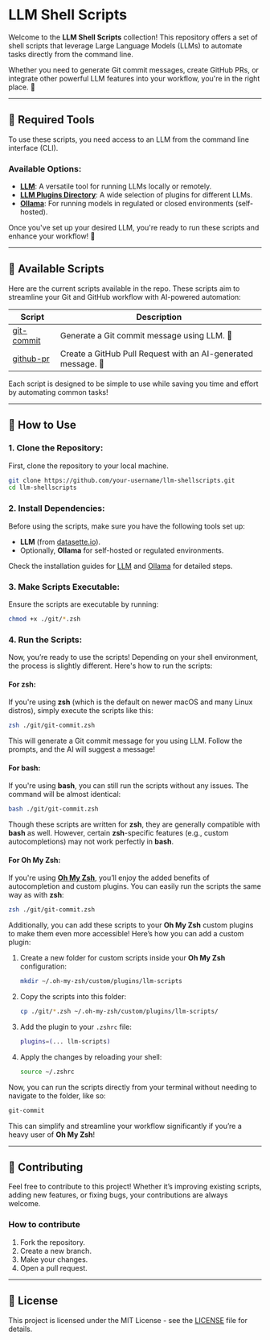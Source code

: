 # LLM Shell Scripts

Welcome to the **LLM Shell Scripts** collection! This repository offers a set of shell scripts that leverage Large Language Models (LLMs) to automate tasks directly from the command line.

Whether you need to generate Git commit messages, create GitHub PRs, or integrate other powerful LLM features into your workflow, you're in the right place. 🚀

______________________________________________________________________

## 🔧 **Required Tools**

To use these scripts, you need access to an LLM from the command line interface (CLI).

### Available Options:

- **[LLM](https://llm.datasette.io/en/stable/)**: A versatile tool for running LLMs locally or remotely.
- **[LLM Plugins Directory](https://llm.datasette.io/en/stable/plugins/directory.html)**: A wide selection of plugins for different LLMs.
- **[Ollama](https://github.com/taketwo/llm-ollama)**: For running models in regulated or closed environments (self-hosted).

Once you've set up your desired LLM, you're ready to run these scripts and enhance your workflow! 🌟

______________________________________________________________________

## 📝 **Available Scripts**

Here are the current scripts available in the repo. These scripts aim to streamline your Git and GitHub workflow with AI-powered automation:

| **Script** | **Description** |
| ---------- | --------------- |
| [git-commit](./git/git-commit.zsh) | Generate a Git commit message using LLM. 📝 |
| [github-pr](./git/github-pr.zsh) | Create a GitHub Pull Request with an AI-generated message. 🔄 |

Each script is designed to be simple to use while saving you time and effort by automating common tasks!

______________________________________________________________________

## 🚀 **How to Use**

### 1. **Clone the Repository:**

First, clone the repository to your local machine.

```bash
git clone https://github.com/your-username/llm-shellscripts.git
cd llm-shellscripts
```

### 2. **Install Dependencies:**

Before using the scripts, make sure you have the following tools set up:

- **LLM** (from [datasette.io](https://llm.datasette.io/en/stable/)).
- Optionally, **Ollama** for self-hosted or regulated environments.

Check the installation guides for [LLM](https://llm.datasette.io/en/stable/) and [Ollama](https://github.com/taketwo/llm-ollama) for detailed steps.

### 3. **Make Scripts Executable:**

Ensure the scripts are executable by running:

```bash
chmod +x ./git/*.zsh
```

### 4. **Run the Scripts:**

Now, you’re ready to use the scripts! Depending on your shell environment, the process is slightly different. Here's how to run the scripts:

#### For **zsh:**

If you're using **zsh** (which is the default on newer macOS and many Linux distros), simply execute the scripts like this:

```bash
zsh ./git/git-commit.zsh
```

This will generate a Git commit message for you using LLM. Follow the prompts, and the AI will suggest a message!

#### For **bash:**

If you're using **bash**, you can still run the scripts without any issues. The command will be almost identical:

```bash
bash ./git/git-commit.zsh
```

Though these scripts are written for **zsh**, they are generally compatible with **bash** as well. However, certain **zsh**-specific features (e.g., custom autocompletions) may not work perfectly in **bash**.

#### For **Oh My Zsh:**

If you're using **[Oh My Zsh](https://ohmyz.sh/)**, you’ll enjoy the added benefits of autocompletion and custom plugins. You can easily run the scripts the same way as with **zsh**:

```bash
zsh ./git/git-commit.zsh
```

Additionally, you can add these scripts to your **Oh My Zsh** custom plugins to make them even more accessible! Here’s how you can add a custom plugin:

1. Create a new folder for custom scripts inside your **Oh My Zsh** configuration:

   ```bash
   mkdir ~/.oh-my-zsh/custom/plugins/llm-scripts
   ```

2. Copy the scripts into this folder:

   ```bash
   cp ./git/*.zsh ~/.oh-my-zsh/custom/plugins/llm-scripts/
   ```

3. Add the plugin to your `.zshrc` file:

   ```bash
   plugins=(... llm-scripts)
   ```

4. Apply the changes by reloading your shell:

   ```bash
   source ~/.zshrc
   ```

Now, you can run the scripts directly from your terminal without needing to navigate to the folder, like so:

```bash
git-commit
```

This can simplify and streamline your workflow significantly if you’re a heavy user of **Oh My Zsh**!

______________________________________________________________________

## 🌱 **Contributing**

Feel free to contribute to this project! Whether it’s improving existing scripts, adding new features, or fixing bugs, your contributions are always welcome.

### How to contribute

1. Fork the repository.
1. Create a new branch.
1. Make your changes.
1. Open a pull request.

______________________________________________________________________

## 📜 **License**

This project is licensed under the MIT License - see the [LICENSE](LICENSE) file for details.
